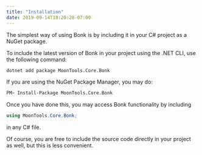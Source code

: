 ```yaml
---
title: "Installation"
date: 2019-09-14T18:20:28-07:00
---
```


The simplest way of using Bonk is by including it in your C# project as a NuGet package.

To include the latest version of Bonk in your project using the .NET CLI, use the following command:

```sh
dotnet add package MoonTools.Core.Bonk
```

If you are using the NuGet Package Manager, you may do:

```sh
PM> Install-Package MoonTools.Core.Bonk
```

Once you have done this, you may access Bonk functionality by including

```cs
using MoonTools.Core.Bonk;
```

in any C# file.

Of course, you are free to include the source code directly in your project as well, but this is less convenient.